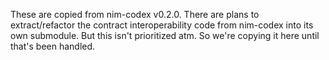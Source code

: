 These are copied from nim-codex v0.2.0.
There are plans to extract/refactor the contract interoperability code from nim-codex into its own submodule. But this isn't prioritized atm. So we're copying it here until that's been handled.
